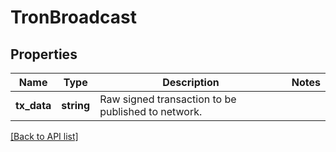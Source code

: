 # TronBroadcast

## Properties

Name | Type | Description | Notes
------------ | ------------- | ------------- | -------------
**tx_data** | **string** | Raw signed transaction to be published to network. |

[[Back to API list]](../../README.md#api-endpoints)
